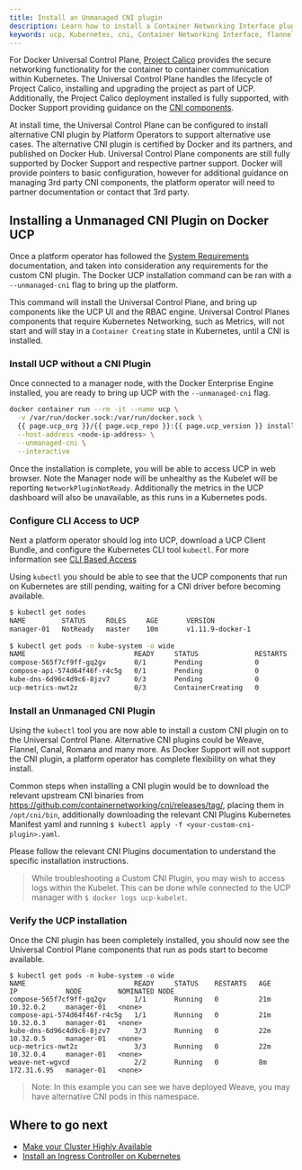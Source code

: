 ```yaml
---
title: Install an Unmanaged CNI plugin
description: Learn how to install a Container Networking Interface plugin on Docker Universal Control Plane.
keywords: ucp, Kubernetes, cni, Container Networking Interface, flannel, weave, calico
---
```


For Docker Universal Control Plane, [Project
Calico](https://docs.projectcalico.org/v3.7/introduction/) provides the secure
networking functionality for the container to container communication within
Kubernetes. The Universal Control Plane handles the lifecycle of Project Calico,
installing and upgrading the project as part of UCP. Additionally, the Project
Calico deployment installed is fully supported, with Docker Support providing
guidance on the [CNI components](https://github.com/projectcalico/cni-plugin).

At install time, the Universal Control Plane can be configured to install
alternative CNI plugin by Platform Operators to support alternative use cases.
The alternative CNI plugin is certified by Docker and its partners, and
published on Docker Hub. Universal Control Plane components are still fully
supported by Docker Support and respective partner support. Docker will provide
pointers to basic configuration, however for additional guidance on managing 3rd
party CNI components, the platform operator will need to partner documentation
or contact that 3rd party.

## Installing a Unmanaged CNI Plugin on Docker UCP

Once a platform operator has followed the [System
Requirements](/ee/ucp/admin/install/system-requirements/) documentation, and
taken into consideration any requirements for the custom CNI plugin. The Docker
UCP installation command can be ran with a `--unmanaged-cni` flag to bring up
the platform.

This command will install the Universal Control Plane, and bring up components
like the UCP UI and the RBAC engine. Universal Control Planes components that
require Kubernetes Networking, such as Metrics, will not start and will stay in
a `Container Creating` state in Kubernetes, until a CNI is installed. 

### Install UCP without a CNI Plugin

Once connected to a manager node, with the Docker Enterprise Engine installed, you are ready to bring up UCP with the `--unmanaged-cni` flag.

```bash
docker container run --rm -it --name ucp \
  -v /var/run/docker.sock:/var/run/docker.sock \
  {{ page.ucp_org }}/{{ page.ucp_repo }}:{{ page.ucp_version }} install \
  --host-address <node-ip-address> \
  --unmanaged-cni \
  --interactive
```

Once the installation is complete, you will be able to access UCP in web
browser. Note the Manager node will be unhealthy as the Kubelet will be
reporting `NetworkPluginNotReady`. Additionally the metrics in the UCP dashboard
will also be unavailable, as this runs in a Kubernetes pods.

### Configure CLI Access to UCP

Next a platform operator should log into UCP, download a UCP Client Bundle, and
configure the Kubernetes CLI tool `kubectl`. For more information see [CLI Based
Access](ee/ucp/user-access/cli/#download-client-certificates)
   
Using `kubectl` you should be able to see that the UCP components that run on
Kubernetes are still pending, waiting for a CNI driver before becoming
available. 

```bash
$ kubectl get nodes
NAME         STATUS     ROLES     AGE       VERSION
manager-01   NotReady   master    10m       v1.11.9-docker-1
  
$ kubectl get pods -n kube-system -o wide
NAME                           READY     STATUS              RESTARTS   AGE       IP        NODE         NOMINATED NODE
compose-565f7cf9ff-gq2gv       0/1       Pending             0          10m       <none>    <none>       <none>
compose-api-574d64f46f-r4c5g   0/1       Pending             0          10m       <none>    <none>       <none>
kube-dns-6d96c4d9c6-8jzv7      0/3       Pending             0          10m       <none>    <none>       <none>
ucp-metrics-nwt2z              0/3       ContainerCreating   0          10m       <none>    manager-01   <none>
```

### Install an Unmanaged CNI Plugin

Using the `kubectl` tool you are now able to install a custom CNI plugin on to
the Universal Control Plane. Alternative CNI plugins could be Weave, Flannel,
Canal, Romana and many more. As Docker Support will not support the CNI plugin,
a platform operator has complete flexibility on what they install.

Common steps when installing a CNI plugin would be to download the relevant
upstream CNI binaries from
https://github.com/containernetworking/cni/releases/tag/, placing them in
`/opt/cni/bin`, additionally downloading the relevant CNI Plugins Kubernetes
Manifest yaml and running `$ kubectl apply -f <your-custom-cni-plugin>.yaml`.
   
Please follow the relevant CNI Plugins documentation to understand the specific
installation instructions.

> While troubleshooting a Custom CNI Plugin, you may wish to access logs
> within the Kubelet. This can be done while connected to the UCP manager with
> `$ docker logs ucp-kubelet`.

### Verify the UCP installation

Once the CNI plugin has been completely installed, you should now see the
Universal Control Plane components that run as pods start to become available.

```
$ kubectl get pods -n kube-system -o wide
NAME                           READY     STATUS    RESTARTS   AGE       IP            NODE         NOMINATED NODE
compose-565f7cf9ff-gq2gv       1/1       Running   0          21m       10.32.0.2     manager-01   <none>
compose-api-574d64f46f-r4c5g   1/1       Running   0          21m       10.32.0.3     manager-01   <none>
kube-dns-6d96c4d9c6-8jzv7      3/3       Running   0          22m       10.32.0.5     manager-01   <none>
ucp-metrics-nwt2z              3/3       Running   0          22m       10.32.0.4     manager-01   <none>
weave-net-wgvcd                2/2       Running   0          8m        172.31.6.95   manager-01   <none>
```

> Note: In this example you can see we have deployed Weave, you may have
> alternative CNI pods in this namespace. 

## Where to go next

- [Make your Cluster Highly Available](https://docs.docker.com/ee/ucp/admin/install/#step-6-join-manager-nodes)
- [Install an Ingress Controller on Kubernetes](ee/ucp/kubernetes/layer-7-routing/)